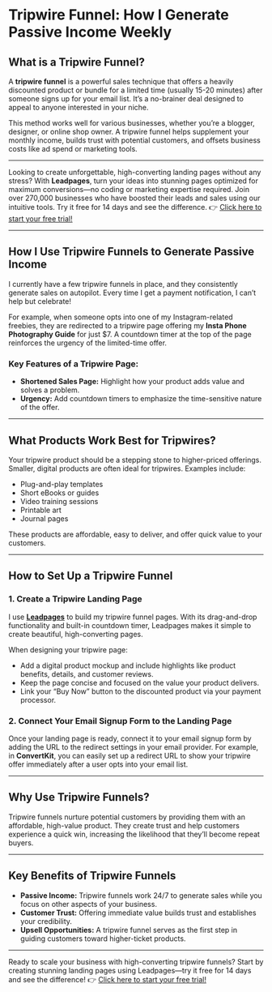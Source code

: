 # Tripwire Funnel: How I Generate Passive Income Weekly

## What is a Tripwire Funnel?

A **tripwire funnel** is a powerful sales technique that offers a heavily discounted product or bundle for a limited time (usually 15-20 minutes) after someone signs up for your email list. It’s a no-brainer deal designed to appeal to anyone interested in your niche.

This method works well for various businesses, whether you’re a blogger, designer, or online shop owner. A tripwire funnel helps supplement your monthly income, builds trust with potential customers, and offsets business costs like ad spend or marketing tools.

---

Looking to create unforgettable, high-converting landing pages without any stress? With **Leadpages**, turn your ideas into stunning pages optimized for maximum conversions—no coding or marketing expertise required. Join over 270,000 businesses who have boosted their leads and sales using our intuitive tools. Try it free for 14 days and see the difference. 👉 [Click here to start your free trial!](https://bit.ly/LEadPages)

---

## How I Use Tripwire Funnels to Generate Passive Income

I currently have a few tripwire funnels in place, and they consistently generate sales on autopilot. Every time I get a payment notification, I can’t help but celebrate!

For example, when someone opts into one of my Instagram-related freebies, they are redirected to a tripwire page offering my **Insta Phone Photography Guide** for just $7. A countdown timer at the top of the page reinforces the urgency of the limited-time offer.

### Key Features of a Tripwire Page:
- **Shortened Sales Page:** Highlight how your product adds value and solves a problem.
- **Urgency:** Add countdown timers to emphasize the time-sensitive nature of the offer.

---

## What Products Work Best for Tripwires?

Your tripwire product should be a stepping stone to higher-priced offerings. Smaller, digital products are often ideal for tripwires. Examples include:

- Plug-and-play templates
- Short eBooks or guides
- Video training sessions
- Printable art
- Journal pages

These products are affordable, easy to deliver, and offer quick value to your customers.

---

## How to Set Up a Tripwire Funnel

### 1. Create a Tripwire Landing Page

I use **[Leadpages](https://bit.ly/LEadPages)** to build my tripwire funnel pages. With its drag-and-drop functionality and built-in countdown timer, Leadpages makes it simple to create beautiful, high-converting pages.

When designing your tripwire page:
- Add a digital product mockup and include highlights like product benefits, details, and customer reviews.
- Keep the page concise and focused on the value your product delivers.
- Link your “Buy Now” button to the discounted product via your payment processor.

### 2. Connect Your Email Signup Form to the Landing Page

Once your landing page is ready, connect it to your email signup form by adding the URL to the redirect settings in your email provider. For example, in **ConvertKit**, you can easily set up a redirect URL to show your tripwire offer immediately after a user opts into your email list.

---

## Why Use Tripwire Funnels?

Tripwire funnels nurture potential customers by providing them with an affordable, high-value product. They create trust and help customers experience a quick win, increasing the likelihood that they’ll become repeat buyers.

---

## Key Benefits of Tripwire Funnels
- **Passive Income:** Tripwire funnels work 24/7 to generate sales while you focus on other aspects of your business.
- **Customer Trust:** Offering immediate value builds trust and establishes your credibility.
- **Upsell Opportunities:** A tripwire funnel serves as the first step in guiding customers toward higher-ticket products.

---

Ready to scale your business with high-converting tripwire funnels? Start by creating stunning landing pages using Leadpages—try it free for 14 days and see the difference! 👉 [Click here to start your free trial!](https://bit.ly/LEadPages)
